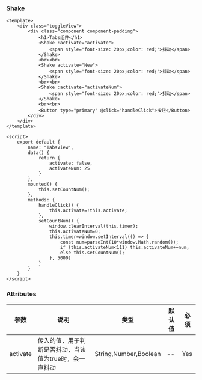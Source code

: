 ### Shake

<template>
    <div class="toggleView">
        <div class="component component-padding">
            <h1>Tabs组件</h1>
            <Shake :activate="activate">
                <span style="font-size: 20px;color: red;">抖动</span>
            </Shake>
            <br><br>
            <Shake activate="New">
                <span style="font-size: 20px;color: red;">抖动</span>
            </Shake>
            <br><br>
            <Shake :activate="activateNum">
                <span style="font-size: 20px;color: red;">抖动</span>
            </Shake>
            <br><br>
            <Button type="primary" @click="handleClick">按钮</Button>
        </div>
    </div>
</template>

<script>
    export default {
        name: "TabsView",
        data() {
            return {
                activate: false,
                activateNum: 25
            }
        },
        mounted() {
            this.setCountNum();
        },
        methods: {
            handleClick() {
                this.activate=!this.activate;
            },
            setCountNum() {
                //window.clearInterval(this.timer);
                clearInterval(this.timer);
                this.activateNum=0;
                //this.timer=window.setInterval(() => {
                this.timer=setInterval(() => {
                    //const num=parseInt(10*window.Math.random());
                    const num=parseInt(10*Math.random());
                    if (this.activateNum<111) this.activateNum+=num;
                    else this.setCountNum();
                }, 5000)
            }
        }
    }
</script>

```vue
<template>
    <div class="toggleView">
        <div class="component component-padding">
            <h1>Tabs组件</h1>
            <Shake :activate="activate">
                <span style="font-size: 20px;color: red;">抖动</span>
            </Shake>
            <br><br>
            <Shake activate="New">
                <span style="font-size: 20px;color: red;">抖动</span>
            </Shake>
            <br><br>
            <Shake :activate="activateNum">
                <span style="font-size: 20px;color: red;">抖动</span>
            </Shake>
            <br><br>
            <Button type="primary" @click="handleClick">按钮</Button>
        </div>
    </div>
</template>

<script>
    export default {
        name: "TabsView",
        data() {
            return {
                activate: false,
                activateNum: 25
            }
        },
        mounted() {
            this.setCountNum();
        },
        methods: {
            handleClick() {
                this.activate=!this.activate;
            },
            setCountNum() {
                window.clearInterval(this.timer);
                this.activateNum=0;
                this.timer=window.setInterval(() => {
                    const num=parseInt(10*window.Math.random());
                    if (this.activateNum<111) this.activateNum+=num;
                    else this.setCountNum();
                }, 5000)
            }
        }
    }
</script>

```

### Attributes

| 参数     | 说明  | 类型    | 默认值  | 必须    |
| ------- | ---- | ------ | ------- | ------ |
| activate    | 传入的值，用于判断是否抖动，当该值为true时，会一直抖动 | String,Number,Boolean | -- | Yes     |